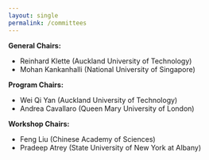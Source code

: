 ```yaml
---
layout: single
permalink: /committees
---
```

**General Chairs:**
- Reinhard Klette (Auckland University of Technology)
- Mohan Kankanhalli (National University of Singapore)

**Program Chairs:**
- Wei Qi Yan (Auckland University of Technology)
- Andrea Cavallaro (Queen Mary University of London)

**Workshop Chairs:**
- Feng Liu (Chinese Academy of Sciences)
- Pradeep Atrey (State University of New York at Albany)